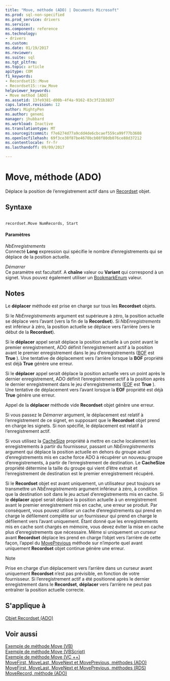 ```yaml
---
title: "Move, méthode (ADO) | Documents Microsoft"
ms.prod: sql-non-specified
ms.prod_service: drivers
ms.service: 
ms.component: reference
ms.technology:
- drivers
ms.custom: 
ms.date: 01/19/2017
ms.reviewer: 
ms.suite: sql
ms.tgt_pltfrm: 
ms.topic: article
apitype: COM
f1_keywords:
- Recordset15::Move
- Recordset15::raw_Move
helpviewer_keywords:
- Move method [ADO]
ms.assetid: 13fe9381-d00b-4f4a-9162-83c3f21b3837
caps.latest.revision: 12
author: MightyPen
ms.author: genemi
manager: jhubbard
ms.workload: Inactive
ms.translationtype: MT
ms.sourcegitcommit: f7e6274d77a9cdd4de6cbcaef559ca99f77b3608
ms.openlocfilehash: 69f3ce38f87be4670bcb08f80db076ce88d37212
ms.contentlocale: fr-fr
ms.lasthandoff: 09/09/2017

---
```

# <a name="move-method-ado"></a>Move, méthode (ADO)
Déplace la position de l’enregistrement actif dans un [Recordset](../../../ado/reference/ado-api/recordset-object-ado.md) objet.  
  
## <a name="syntax"></a>Syntaxe  
  
```  
  
recordset.Move NumRecords, Start  
```  
  
#### <a name="parameters"></a>Paramètres  
 *NbEnregistrements*  
 Connecté **Long** expression qui spécifie le nombre d’enregistrements qui se déplace de la position actuelle.  
  
 *Démarrer*  
 Ce paramètre est facultatif. A **chaîne** valeur ou **Variant** qui correspond à un signet. Vous pouvez également utiliser un [BookmarkEnum](../../../ado/reference/ado-api/bookmarkenum.md) valeur.  
  
## <a name="remarks"></a>Notes  
 Le **déplacer** méthode est prise en charge sur tous les **Recordset** objets.  
  
 Si le *NbEnregistrements* argument est supérieure à zéro, la position actuelle se déplace vers l’avant (vers la fin de la **Recordset**). Si *NbEnregistrements* est inférieur à zéro, la position actuelle se déplace vers l’arrière (vers le début de la **Recordset**).  
  
 Si le **déplacer** appel serait déplace la position actuelle à un point avant le premier enregistrement, ADO définit l’enregistrement actif à la position avant le premier enregistrement dans le jeu d’enregistrements ([BOF](../../../ado/reference/ado-api/bof-eof-properties-ado.md) est **True** ). Une tentative de déplacement vers l’arrière lorsque la **BOF** propriété est déjà **True** génère une erreur.  
  
 Si le **déplacer** appel serait déplace la position actuelle vers un point après le dernier enregistrement, ADO définit l’enregistrement actif à la position après le dernier enregistrement dans le jeu d’enregistrements ([EOF](../../../ado/reference/ado-api/bof-eof-properties-ado.md) est **True** ). Une tentative de déplacement vers l’avant lorsque la **EOF** propriété est déjà **True** génère une erreur.  
  
 Appel de la **déplacer** méthode vide **Recordset** objet génère une erreur.  
  
 Si vous passez le *Démarrer* argument, le déplacement est relatif à l’enregistrement de ce signet, en supposant que le **Recordset** objet prend en charge les signets. Si non spécifié, le déplacement est relatif à l’enregistrement actif.  
  
 Si vous utilisez la [CacheSize](../../../ado/reference/ado-api/cachesize-property-ado.md) propriété à mettre en cache localement les enregistrements à partir du fournisseur, passant un *NbEnregistrements* argument qui déplace la position actuelle en dehors du groupe actuel d’enregistrements mis en cache force ADO à récupérer un nouveau groupe d’enregistrements, à partir de l’enregistrement de destination. Le **CacheSize** propriété détermine la taille du groupe qui vient d’être extrait et l’enregistrement de destination est le premier enregistrement récupéré.  
  
 Si le **Recordset** objet est avant uniquement, un utilisateur peut toujours se transmettre un *NbEnregistrements* argument inférieur à zéro, à condition que la destination soit dans le jeu actuel d’enregistrements mis en cache. Si le **déplacer** appel serait déplace la position actuelle à un enregistrement avant le premier enregistrement mis en cache, une erreur se produit. Par conséquent, vous pouvez utiliser un cache d’enregistrements qui prend en charge le défilement complète sur un fournisseur qui prend en charge le défilement vers l’avant uniquement. Étant donné que les enregistrements mis en cache sont chargés en mémoire, vous devez éviter la mise en cache plus d’enregistrements que nécessaire. Même si uniquement un curseur avant **Recordset** déplace les prend en charge l’objet vers l’arrière de cette façon, l’appel du [MovePrevious](../../../ado/reference/ado-api/movefirst-movelast-movenext-and-moveprevious-methods-ado.md) méthode sur n’importe quel avant uniquement **Recordset** objet continue génère une erreur.  
  
> [!NOTE]
>  Prise en charge d’un déplacement vers l’arrière dans un curseur avant uniquement **Recordset** n’est pas prévisible, en fonction de votre fournisseur. Si l’enregistrement actif a été positionné après le dernier enregistrement dans le **Recordset**, **déplacer** vers l’arrière ne peut pas entraîner la position actuelle correcte.  
  
## <a name="applies-to"></a>S'applique à  
 [Objet Recordset (ADO)](../../../ado/reference/ado-api/recordset-object-ado.md)  
  
## <a name="see-also"></a>Voir aussi  
 [Exemple de méthode Move (VB)](../../../ado/reference/ado-api/move-method-example-vb.md)   
 [Exemple de méthode Move (VBScript)](../../../ado/reference/ado-api/move-method-example-vbscript.md)   
 [Exemple de méthode Move (VC ++)](../../../ado/reference/ado-api/move-method-example-vc.md)   
 [MoveFirst, MoveLast, MoveNext et MovePrevious, méthodes (ADO)](../../../ado/reference/ado-api/movefirst-movelast-movenext-and-moveprevious-methods-ado.md)   
 [MoveFirst, MoveLast, MoveNext et MovePrevious, méthodes (RDS)](../../../ado/reference/rds-api/movefirst-movelast-movenext-and-moveprevious-methods-rds.md)   
 [MoveRecord, méthode (ADO)](../../../ado/reference/ado-api/moverecord-method-ado.md)

